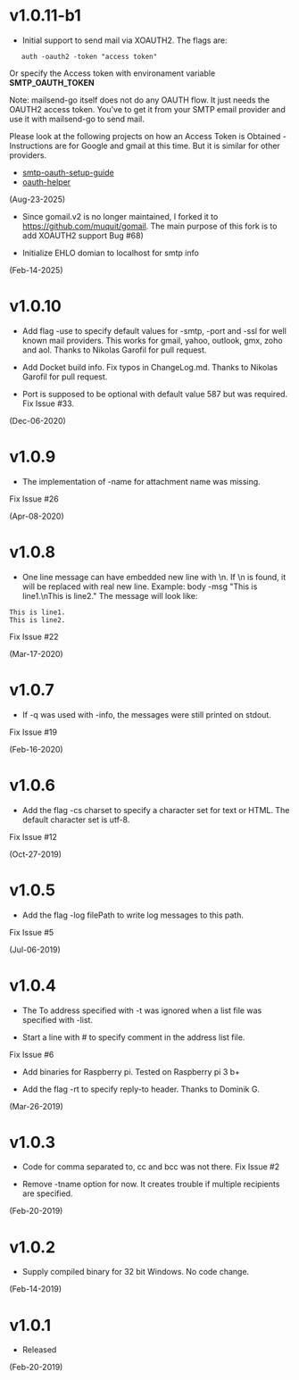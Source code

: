 # v1.0.11-b1
* Initial support to send mail via XOAUTH2. The flags are:
```
   auth -oauth2 -token "access token"
```
Or specify the Access token with environament variable **SMTP_OAUTH_TOKEN**

Note: mailsend-go itself does not do any OAUTH flow. It just needs the 
OAUTH2 access token. You've to get it from your SMTP email provider and use it 
with mailsend-go to send mail.

Please look at the following projects on how an Access Token is Obtained - 
Instructions are for Google and gmail at this time.  But it is similar for 
other providers.

* [smtp-oauth-setup-guide](https://github.com/muquit/smtp-oauth-setup-guide)
* [oauth-helper](https://github.com/muquit/oauth-helper)

(Aug-23-2025)

* Since gomail.v2 is no longer maintained, I forked it to 
https://github.com/muquit/gomail. The main purpose of this fork is to add XOAUTH2 support 
Bug #68)

* Initialize EHLO domian to localhost for smtp info

(Feb-14-2025)

# v1.0.10
* Add flag -use <mail provider> to specify default values for -smtp, -port and
-ssl for well known mail providers. This works for gmail, yahoo, outlook, 
gmx, zoho and aol. Thanks to Nikolas Garofil for pull request.

* Add Docket build info. Fix typos in ChangeLog.md.
  Thanks to Nikolas Garofil for pull request.

* Port is supposed to be optional with default value 587 but was required. 
  Fix Issue #33.

(Dec-06-2020)

# v1.0.9
* The implementation of -name for attachment name was missing.

Fix Issue #26

(Apr-08-2020)

# v1.0.8
* One line message can have embedded new line with \n. If \n is found, it will
be replaced with real new line. Example: 
  body -msg "This is line1.\nThis is line2." 
The message will look like:
```
This is line1.
This is line2.
```

Fix Issue #22

(Mar-17-2020)

# v1.0.7
* If -q was used with -info, the messages were still printed on stdout.

Fix Issue #19

(Feb-16-2020)

# v1.0.6
* Add the flag -cs charset to specify a character set for text or HTML.
The default character set is utf-8.

Fix Issue #12

(Oct-27-2019)

# v1.0.5
* Add the flag -log filePath to write log messages to this path.

Fix Issue #5

(Jul-06-2019)

# v1.0.4

* The To address specified with -t was ignored when a list file was specified with -list. 

* Start a line with # to specify comment in the address list file.

Fix Issue #6

* Add binaries for Raspberry pi. Tested on Raspberry pi 3 b+

* Add the flag -rt to specify reply-to header. Thanks to Dominik G.

(Mar-26-2019)

# v1.0.3

* Code for comma separated to, cc and bcc was not there.
Fix Issue #2

* Remove -tname option for now. It creates trouble if multiple recipients are specified.

(Feb-20-2019)

# v1.0.2

* Supply compiled binary for 32 bit Windows. No code change.

(Feb-14-2019)

# v1.0.1

* Released

(Feb-20-2019)

